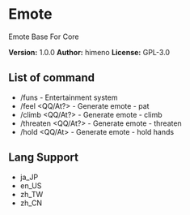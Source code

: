 # Emote

Emote Base For Core

**Version:** 1.0.0
**Author:** himeno
**License:** GPL-3.0

## List of command

-   /funs - Entertainment system
-   /feel <QQ/At?> - Generate emote - pat
-   /climb <QQ/At?> - Generate emote - climb
-   /threaten <QQ/At?> - Generate emote - threaten
-   /hold <QQ/At> - Generate emote - hold hands

## Lang Support

-   ja_JP
-   en_US
-   zh_TW
-   zh_CN
